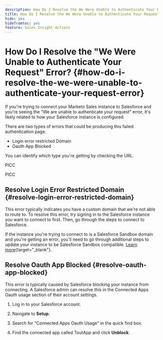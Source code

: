```yaml
---
description: How Do I Resolve the We Were Unable to Authenticate Your Request Error? - Marketo Docs - Product Documentation
title: How Do I Resolve the We Were Unable to Authenticate Your Request Error?
hide: yes
hidefromtoc: yes
feature: Sales Insight Actions
---
```

# How Do I Resolve the "We Were Unable to Authenticate Your Request" Error? {#how-do-i-resolve-the-we-were-unable-to-authenticate-your-request-error}

If you're trying to connect your Marketo Sales instance to Salesforce and you're seeing the "We are unable to authenticate your request" error, it's likely related to how your Salesforce instance is configured.

There are two types of errors that could be producing this failed authentication page.

* Login error restricted Domain
* Oauth App Blocked

You can identify which type you're getting by checking the URL.

PICC

PICC

## Resolve Login Error Restricted Domain {#resolve-login-error-restricted-domain}

This error typically indicates you have a custom domain that we're not able to route to. To resolve this error, try signing in to the Salesforce instance you want to connect to first. Then, go through the steps to connect to Salesforce.

If the instance you're trying to connect to is a Salesforce Sandbox domain and you're getting an error, you'll need to go through additional steps to update your instance to be Salesforce Sandbox compatible. [Learn more](/help/marketo/product-docs/marketo-sales-insight/actions/crm/salesforce-integration/set-up-a-sales-insight-actions-sandbox.md){target="_blank"}. 

## Resolve Oauth App Blocked {#resolve-oauth-app-blocked}

This error is typically caused by Salesforce blocking your instance from connecting. A Salesforce admin can resolve this in the Connected Apps Oauth usage section of their account settings.

1. Log in to your Salesforce account. 

1. Navigate to **Setup**. 

1. Search for "Connected Apps Oauth Usage" in the quick find box. 

1. Find the connected app called ToutApp and click **Unblock**.
